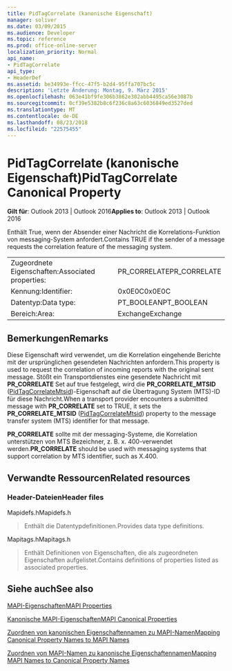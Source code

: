 ```yaml
---
title: PidTagCorrelate (kanonische Eigenschaft)
manager: soliver
ms.date: 03/09/2015
ms.audience: Developer
ms.topic: reference
ms.prod: office-online-server
localization_priority: Normal
api_name:
- PidTagCorrelate
api_type:
- HeaderDef
ms.assetid: be34993e-ffcc-47f5-b2d4-95ffa707bc5c
description: 'Letzte Änderung: Montag, 9. März 2015'
ms.openlocfilehash: 063e41bf9fe306b3862e302abb4495ca56e3087b
ms.sourcegitcommit: 0cf39e5382b8c6f236c8a63c6036849ed3527ded
ms.translationtype: MT
ms.contentlocale: de-DE
ms.lasthandoff: 08/23/2018
ms.locfileid: "22575455"
---
```

# <a name="pidtagcorrelate-canonical-property"></a><span data-ttu-id="2ae86-103">PidTagCorrelate (kanonische Eigenschaft)</span><span class="sxs-lookup"><span data-stu-id="2ae86-103">PidTagCorrelate Canonical Property</span></span>

  
  
<span data-ttu-id="2ae86-104">**Gilt für**: Outlook 2013 | Outlook 2016</span><span class="sxs-lookup"><span data-stu-id="2ae86-104">**Applies to**: Outlook 2013 | Outlook 2016</span></span> 
  
<span data-ttu-id="2ae86-105">Enthält True, wenn der Absender einer Nachricht die Korrelations-Funktion von messaging-System anfordert.</span><span class="sxs-lookup"><span data-stu-id="2ae86-105">Contains TRUE if the sender of a message requests the correlation feature of the messaging system.</span></span>
  
|||
|:-----|:-----|
|<span data-ttu-id="2ae86-106">Zugeordnete Eigenschaften:</span><span class="sxs-lookup"><span data-stu-id="2ae86-106">Associated properties:</span></span>  <br/> |<span data-ttu-id="2ae86-107">PR_CORRELATE</span><span class="sxs-lookup"><span data-stu-id="2ae86-107">PR_CORRELATE</span></span>  <br/> |
|<span data-ttu-id="2ae86-108">Kennung:</span><span class="sxs-lookup"><span data-stu-id="2ae86-108">Identifier:</span></span>  <br/> |<span data-ttu-id="2ae86-109">0x0E0C</span><span class="sxs-lookup"><span data-stu-id="2ae86-109">0x0E0C</span></span>  <br/> |
|<span data-ttu-id="2ae86-110">Datentyp:</span><span class="sxs-lookup"><span data-stu-id="2ae86-110">Data type:</span></span>  <br/> |<span data-ttu-id="2ae86-111">PT_BOOLEAN</span><span class="sxs-lookup"><span data-stu-id="2ae86-111">PT_BOOLEAN</span></span>  <br/> |
|<span data-ttu-id="2ae86-112">Bereich:</span><span class="sxs-lookup"><span data-stu-id="2ae86-112">Area:</span></span>  <br/> |<span data-ttu-id="2ae86-113">Exchange</span><span class="sxs-lookup"><span data-stu-id="2ae86-113">Exchange</span></span>  <br/> |
   
## <a name="remarks"></a><span data-ttu-id="2ae86-114">Bemerkungen</span><span class="sxs-lookup"><span data-stu-id="2ae86-114">Remarks</span></span>

<span data-ttu-id="2ae86-115">Diese Eigenschaft wird verwendet, um die Korrelation eingehende Berichte mit der ursprünglichen gesendeten Nachrichten anfordern.</span><span class="sxs-lookup"><span data-stu-id="2ae86-115">This property is used to request the correlation of incoming reports with the original sent message.</span></span> <span data-ttu-id="2ae86-116">Stößt ein Transportdienstes eine gesendete Nachricht mit **PR_CORRELATE** Set auf true festgelegt, wird die **PR_CORRELATE_MTSID** ([PidTagCorrelateMtsid](pidtagcorrelatemtsid-canonical-property.md))-Eigenschaft auf die Übertragung System (MTS)-ID für diese Nachricht.</span><span class="sxs-lookup"><span data-stu-id="2ae86-116">When a transport provider encounters a submitted message with **PR_CORRELATE** set to TRUE, it sets the **PR_CORRELATE_MTSID** ([PidTagCorrelateMtsid](pidtagcorrelatemtsid-canonical-property.md)) property to the message transfer system (MTS) identifier for that message.</span></span>
  
 <span data-ttu-id="2ae86-117">**PR_CORRELATE** sollte mit der messaging-Systeme, die Korrelation unterstützen von MTS Bezeichner, z. B. x. 400-verwendet werden.</span><span class="sxs-lookup"><span data-stu-id="2ae86-117">**PR_CORRELATE** should be used with messaging systems that support correlation by MTS identifier, such as X.400.</span></span> 
  
## <a name="related-resources"></a><span data-ttu-id="2ae86-118">Verwandte Ressourcen</span><span class="sxs-lookup"><span data-stu-id="2ae86-118">Related resources</span></span>

### <a name="header-files"></a><span data-ttu-id="2ae86-119">Header-Dateien</span><span class="sxs-lookup"><span data-stu-id="2ae86-119">Header files</span></span>

<span data-ttu-id="2ae86-120">Mapidefs.h</span><span class="sxs-lookup"><span data-stu-id="2ae86-120">Mapidefs.h</span></span>
  
> <span data-ttu-id="2ae86-121">Enthält die Datentypdefinitionen.</span><span class="sxs-lookup"><span data-stu-id="2ae86-121">Provides data type definitions.</span></span>
    
<span data-ttu-id="2ae86-122">Mapitags.h</span><span class="sxs-lookup"><span data-stu-id="2ae86-122">Mapitags.h</span></span>
  
> <span data-ttu-id="2ae86-123">Enthält Definitionen von Eigenschaften, die als zugeordneten Eigenschaften aufgelistet.</span><span class="sxs-lookup"><span data-stu-id="2ae86-123">Contains definitions of properties listed as associated properties.</span></span>
    
## <a name="see-also"></a><span data-ttu-id="2ae86-124">Siehe auch</span><span class="sxs-lookup"><span data-stu-id="2ae86-124">See also</span></span>



[<span data-ttu-id="2ae86-125">MAPI-Eigenschaften</span><span class="sxs-lookup"><span data-stu-id="2ae86-125">MAPI Properties</span></span>](mapi-properties.md)
  
[<span data-ttu-id="2ae86-126">Kanonische MAPI-Eigenschaften</span><span class="sxs-lookup"><span data-stu-id="2ae86-126">MAPI Canonical Properties</span></span>](mapi-canonical-properties.md)
  
[<span data-ttu-id="2ae86-127">Zuordnen von kanonischen Eigenschaftennamen zu MAPI-Namen</span><span class="sxs-lookup"><span data-stu-id="2ae86-127">Mapping Canonical Property Names to MAPI Names</span></span>](mapping-canonical-property-names-to-mapi-names.md)
  
[<span data-ttu-id="2ae86-128">Zuordnen von MAPI-Namen zu kanonische Eigenschaftennamen</span><span class="sxs-lookup"><span data-stu-id="2ae86-128">Mapping MAPI Names to Canonical Property Names</span></span>](mapping-mapi-names-to-canonical-property-names.md)

